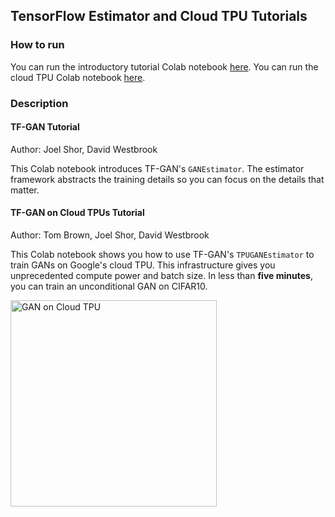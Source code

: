 ## TensorFlow Estimator and Cloud TPU Tutorials

### How to run


You can run the introductory tutorial Colab notebook
[here](https://github.com/tensorflow/gan/examples/colab_notebooks/tfgan_tutorial.ipynb).
You can run the cloud TPU Colab notebook
[here](https://github.com/tensorflow/gan/examples/colab_notebooks/tfgan_on_tpus.ipynb).

### Description

#### TF-GAN Tutorial

Author: Joel Shor, David Westbrook

This Colab notebook introduces TF-GAN's `GANEstimator`.
The estimator framework abstracts the training details so
you can focus on the details that matter.

#### TF-GAN on Cloud TPUs Tutorial

Author: Tom Brown, Joel Shor, David Westbrook

This Colab notebook shows you how to use
TF-GAN's `TPUGANEstimator` to train GANs on Google's cloud TPU. This
infrastructure gives you unprecedented compute power and batch size. In
less than **five minutes**, you can train an unconditional GAN on CIFAR10.

<img src="images/cifar_cloudtpu.png" title="GAN on Cloud TPU" width="330"/>
